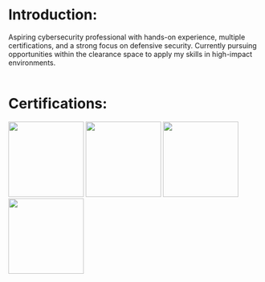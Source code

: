 <h1><bold>Introduction:</bold></h1>
Aspiring cybersecurity professional with hands-on experience, multiple certifications, and a strong focus on defensive security. Currently pursuing opportunities within the clearance space to apply my skills in high-impact environments.

<br>
<br>

<h1><bold>Certifications:</bold></h1>




  <img src="https://github.com/user-attachments/assets/0c6e0303-13e8-43c8-ae5d-2af777fa1000" width="150" height="150">
    <img src="https://github.com/user-attachments/assets/d84a6ee5-a110-4016-9c5e-72d67cc6f0a5" width="150" height="150">
  <img src="https://github.com/user-attachments/assets/0acf615d-6b9f-4d3d-90a3-f40fe97289e3" width="150" height="150">
  <img src="https://github.com/user-attachments/assets/1cea04e8-b04f-483b-90d7-e5ebbb18f29b" width="150" height="150">


